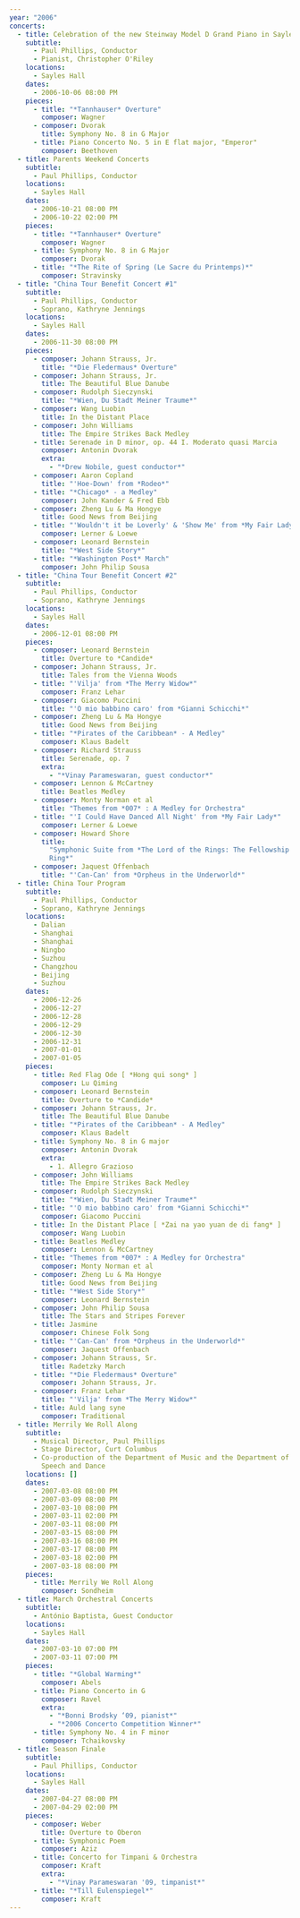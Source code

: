 ```yaml
---
year: "2006"
concerts:
  - title: Celebration of the new Steinway Model D Grand Piano in Sayles Hall
    subtitle:
      - Paul Phillips, Conductor
      - Pianist, Christopher O'Riley
    locations:
      - Sayles Hall
    dates:
      - 2006-10-06 08:00 PM
    pieces:
      - title: "*Tannhauser* Overture"
        composer: Wagner
      - composer: Dvorak
        title: Symphony No. 8 in G Major
      - title: Piano Concerto No. 5 in E flat major, "Emperor"
        composer: Beethoven
  - title: Parents Weekend Concerts
    subtitle:
      - Paul Phillips, Conductor
    locations:
      - Sayles Hall
    dates:
      - 2006-10-21 08:00 PM
      - 2006-10-22 02:00 PM
    pieces:
      - title: "*Tannhauser* Overture"
        composer: Wagner
      - title: Symphony No. 8 in G Major
        composer: Dvorak
      - title: "*The Rite of Spring (Le Sacre du Printemps)*"
        composer: Stravinsky
  - title: "China Tour Benefit Concert #1"
    subtitle:
      - Paul Phillips, Conductor
      - Soprano, Kathryne Jennings
    locations:
      - Sayles Hall
    dates:
      - 2006-11-30 08:00 PM
    pieces:
      - composer: Johann Strauss, Jr.
        title: "*Die Fledermaus* Overture"
      - composer: Johann Strauss, Jr.
        title: The Beautiful Blue Danube
      - composer: Rudolph Sieczynski
        title: "*Wien, Du Stadt Meiner Traume*"
      - composer: Wang Luobin
        title: In the Distant Place
      - composer: John Williams
        title: The Empire Strikes Back Medley
      - title: Serenade in D minor, op. 44 I. Moderato quasi Marcia
        composer: Antonin Dvorak
        extra:
          - "*Drew Nobile, guest conductor*"
      - composer: Aaron Copland
        title: "'Hoe-Down' from *Rodeo*"
      - title: "*Chicago* - a Medley"
        composer: John Kander & Fred Ebb
      - composer: Zheng Lu & Ma Hongye
        title: Good News from Beijing
      - title: "'Wouldn't it be Loverly' & 'Show Me' from *My Fair Lady*"
        composer: Lerner & Loewe
      - composer: Leonard Bernstein
        title: "*West Side Story*"
      - title: "*Washington Post* March"
        composer: John Philip Sousa
  - title: "China Tour Benefit Concert #2"
    subtitle:
      - Paul Phillips, Conductor
      - Soprano, Kathryne Jennings
    locations:
      - Sayles Hall
    dates:
      - 2006-12-01 08:00 PM
    pieces:
      - composer: Leonard Bernstein
        title: Overture to *Candide*
      - composer: Johann Strauss, Jr.
        title: Tales from the Vienna Woods
      - title: "'Vilja' from *The Merry Widow*"
        composer: Franz Lehar
      - composer: Giacomo Puccini
        title: "'O mio babbino caro' from *Gianni Schicchi*"
      - composer: Zheng Lu & Ma Hongye
        title: Good News from Beijing
      - title: "*Pirates of the Caribbean* - A Medley"
        composer: Klaus Badelt
      - composer: Richard Strauss
        title: Serenade, op. 7
        extra:
          - "*Vinay Parameswaran, guest conductor*"
      - composer: Lennon & McCartney
        title: Beatles Medley
      - composer: Monty Norman et al
        title: "Themes from *007* : A Medley for Orchestra"
      - title: "'I Could Have Danced All Night' from *My Fair Lady*"
        composer: Lerner & Loewe
      - composer: Howard Shore
        title:
          "Symphonic Suite from *The Lord of the Rings: The Fellowship of the
          Ring*"
      - composer: Jaquest Offenbach
        title: "'Can-Can' from *Orpheus in the Underworld*"
  - title: China Tour Program
    subtitle:
      - Paul Phillips, Conductor
      - Soprano, Kathryne Jennings
    locations:
      - Dalian
      - Shanghai
      - Shanghai
      - Ningbo
      - Suzhou
      - Changzhou
      - Beijing
      - Suzhou
    dates:
      - 2006-12-26
      - 2006-12-27
      - 2006-12-28
      - 2006-12-29
      - 2006-12-30
      - 2006-12-31
      - 2007-01-01
      - 2007-01-05
    pieces:
      - title: Red Flag Ode [ *Hong qui song* ]
        composer: Lu Qiming
      - composer: Leonard Bernstein
        title: Overture to *Candide*
      - composer: Johann Strauss, Jr.
        title: The Beautiful Blue Danube
      - title: "*Pirates of the Caribbean* - A Medley"
        composer: Klaus Badelt
      - title: Symphony No. 8 in G major
        composer: Antonin Dvorak
        extra:
          - 1. Allegro Grazioso
      - composer: John Williams
        title: The Empire Strikes Back Medley
      - composer: Rudolph Sieczynski
        title: "*Wien, Du Stadt Meiner Traume*"
      - title: "'O mio babbino caro' from *Gianni Schicchi*"
        composer: Giacomo Puccini
      - title: In the Distant Place [ *Zai na yao yuan de di fang* ]
        composer: Wang Luobin
      - title: Beatles Medley
        composer: Lennon & McCartney
      - title: "Themes from *007* : A Medley for Orchestra"
        composer: Monty Norman et al
      - composer: Zheng Lu & Ma Hongye
        title: Good News from Beijing
      - title: "*West Side Story*"
        composer: Leonard Bernstein
      - composer: John Philip Sousa
        title: The Stars and Stripes Forever
      - title: Jasmine
        composer: Chinese Folk Song
      - title: "'Can-Can' from *Orpheus in the Underworld*"
        composer: Jaquest Offenbach
      - composer: Johann Strauss, Sr.
        title: Radetzky March
      - title: "*Die Fledermaus* Overture"
        composer: Johann Strauss, Jr.
      - composer: Franz Lehar
        title: "'Vilja' from *The Merry Widow*"
      - title: Auld lang syne
        composer: Traditional
  - title: Merrily We Roll Along
    subtitle:
      - Musical Director, Paul Phillips
      - Stage Director, Curt Columbus
      - Co-production of the Department of Music and the Department of Theatre,
        Speech and Dance
    locations: []
    dates:
      - 2007-03-08 08:00 PM
      - 2007-03-09 08:00 PM
      - 2007-03-10 08:00 PM
      - 2007-03-11 02:00 PM
      - 2007-03-11 08:00 PM
      - 2007-03-15 08:00 PM
      - 2007-03-16 08:00 PM
      - 2007-03-17 08:00 PM
      - 2007-03-18 02:00 PM
      - 2007-03-18 08:00 PM
    pieces:
      - title: Merrily We Roll Along
        composer: Sondheim
  - title: March Orchestral Concerts
    subtitle:
      - António Baptista, Guest Conductor
    locations:
      - Sayles Hall
    dates:
      - 2007-03-10 07:00 PM
      - 2007-03-11 07:00 PM
    pieces:
      - title: "*Global Warming*"
        composer: Abels
      - title: Piano Concerto in G
        composer: Ravel
        extra:
          - "*Bonni Brodsky ‘09, pianist*"
          - "*2006 Concerto Competition Winner*"
      - title: Symphony No. 4 in F minor
        composer: Tchaikovsky
  - title: Season Finale
    subtitle:
      - Paul Phillips, Conductor
    locations:
      - Sayles Hall
    dates:
      - 2007-04-27 08:00 PM
      - 2007-04-29 02:00 PM
    pieces:
      - composer: Weber
        title: Overture to Oberon
      - title: Symphonic Poem
        composer: Aziz
      - title: Concerto for Timpani & Orchestra
        composer: Kraft
        extra:
          - "*Vinay Parameswaran '09, timpanist*"
      - title: "*Till Eulenspiegel*"
        composer: Kraft
---
```

